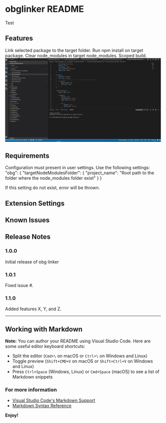 # obglinker README

Test

## Features

Link selected package to the target folder.
Run npm install on target package.
Clear node_modules in target node_modules.
Scoped build.
![Print Preferences](https://github.com/lkiss/vscode.npmLinker/blob/master/images/scoped_build.gif)

## Requirements

Configuration must present in user settings.
Use the following settings:
"obg": {
    "targetNodeModulesFolder": {
        "project_name": "Root path to the folder where the node_modules folder exist"
    }
}

If this setting do not exist, error will be thrown.

## Extension Settings


## Known Issues


## Release Notes


### 1.0.0

Initial release of obg linker

### 1.0.1

Fixed issue #.

### 1.1.0

Added features X, Y, and Z.

-----------------------------------------------------------------------------------------------------------

## Working with Markdown

**Note:** You can author your README using Visual Studio Code.  Here are some useful editor keyboard shortcuts:

* Split the editor (`Cmd+\` on macOS or `Ctrl+\` on Windows and Linux)
* Toggle preview (`Shift+CMD+V` on macOS or `Shift+Ctrl+V` on Windows and Linux)
* Press `Ctrl+Space` (Windows, Linux) or `Cmd+Space` (macOS) to see a list of Markdown snippets

### For more information

* [Visual Studio Code's Markdown Support](http://code.visualstudio.com/docs/languages/markdown)
* [Markdown Syntax Reference](https://help.github.com/articles/markdown-basics/)

**Enjoy!**
